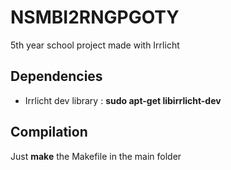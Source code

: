 # NSMBI2RNGPGOTY
5th year school project made with Irrlicht

## Dependencies
* Irrlicht dev library : **sudo apt-get libirrlicht-dev**

## Compilation
Just **make** the Makefile in the main folder
